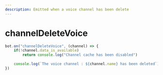 ```yaml
---
description: Emitted when a voice channel has been delete
---
```


# channelDeleteVoice

```javascript
bot.on("channelDeleteVoice", (channel) => {
    if(!channel.data_is_available) 
        return console.log("Channel cache has been disabled")
    
    console.log(`The voice channel : ${channel.name} has been deleted`)
})
```
